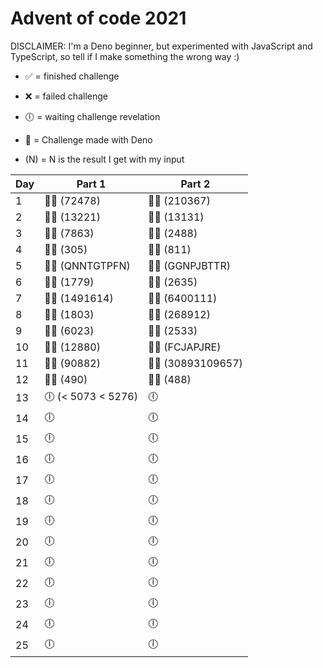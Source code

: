 # Advent of code 2021

DISCLAIMER: I'm a Deno beginner, but experimented with JavaScript and TypeScript, so tell if I make something the wrong way :)

- ✅ = finished challenge
- ❌ = failed challenge
- 🕕 = waiting challenge revelation

- 🦕 = Challenge made with Deno

- (N) = N is the result I get with my input

| Day | Part 1             | Part 2             |
| --- | ------------------ | ------------------ |
| 1   | 🦕✅ (72478)       | 🦕✅ (210367)      |
| 2   | 🦕✅ (13221)       | 🦕✅ (13131)       |
| 3   | 🦕✅ (7863)        | 🦕✅ (2488)        |
| 4   | 🦕✅ (305)         | 🦕✅ (811)         |
| 5   | 🦕✅ (QNNTGTPFN)   | 🦕✅ (GGNPJBTTR)   |
| 6   | 🦕✅ (1779)        | 🦕✅ (2635)        |
| 7   | 🦕✅ (1491614)     | 🦕✅ (6400111)     |
| 8   | 🦕✅ (1803)        | 🦕✅ (268912)      |
| 9   | 🦕✅ (6023)        | 🦕✅ (2533)        |
| 10  | 🦕✅ (12880)       | 🦕✅ (FCJAPJRE)    |
| 11  | 🦕✅ (90882)       | 🦕✅ (30893109657) |
| 12  | 🦕✅ (490)         | 🦕✅ (488)         |
| 13  | 🕕 (< 5073 < 5276) | 🕕                 |
| 14  | 🕕                 | 🕕                 |
| 15  | 🕕                 | 🕕                 |
| 16  | 🕕                 | 🕕                 |
| 17  | 🕕                 | 🕕                 |
| 18  | 🕕                 | 🕕                 |
| 19  | 🕕                 | 🕕                 |
| 20  | 🕕                 | 🕕                 |
| 21  | 🕕                 | 🕕                 |
| 22  | 🕕                 | 🕕                 |
| 23  | 🕕                 | 🕕                 |
| 24  | 🕕                 | 🕕                 |
| 25  | 🕕                 | 🕕                 |

